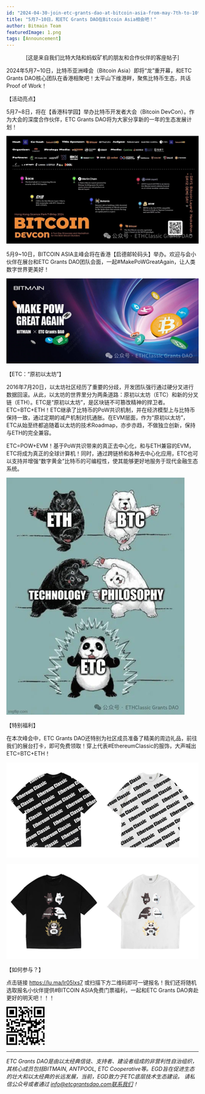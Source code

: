 ```yaml
---
id: "2024-04-30-join-etc-grants-dao-at-bitcoin-asia-from-may-7th-to-10th-cn"
title: "5月7~10日，和ETC Grants DAO在Bitcoin Asia相会吧！"
author: Bitmain Team
featuredImage: 1.png
tags: [Announcement]
---
```


<p style="text-align: center;">[这是来自我们比特大陆和蚂蚁矿机的朋友和合作伙伴的客座帖子]
</p>

2024年5月7~10日，比特币亚洲峰会（Bitcoin Asia）即将“龙”重开幕，和ETC Grants DAO核心团队在香港相聚吧！太平山下维港畔，聚焦比特币生态，共话Proof of Work！

【活动亮点】

5月7~8日，将在【香港科学园】举办比特币开发者大会（Bitcoin DevCon）。作为大会的深度合作伙伴，ETC Grants DAO将为大家分享新的一年的生态发展计划！

![](./1.png)

5月9~10日，BITCOIN ASIA主峰会将在香港【启德邮轮码头】举办。欢迎与会小伙伴在展台和ETC Grants DAO团队会面，一起#MakePoWGreatAgain，让人类数字世界更美好！

![](./2.png)

【ETC：“原初以太坊”】

2016年7月20日，以太坊社区经历了重要的分歧，开发团队强行通过硬分叉进行数据回滚。从此，以太坊的世界里分为两条道路：原初以太坊（ETC）和新的分叉链（ETH）。ETC是“原初以太坊”，是区块链不可篡改精神的捍卫者。
ETC=BTC+ETH！ETC继承了比特币的PoW共识机制，并在经济模型上与比特币保持一致，通过定期的减产机制对抗通胀。在EVM层面，作为“原初以太坊”，ETC从始至终都追随着以太坊的技术Roadmap，亦步亦趋，不做独立创新，保持与ETH的完全兼容。

ETC=POW+EVM！基于PoW共识带来的真正去中心化，和与ETH兼容的EVM，ETC将成为真正的全球计算机！同时，通过跨链桥和各种去中心化应用，ETC也可以支持并增强“数字黄金”比特币的可编程性，使其能够更好地服务于现代金融生态系统。

![](./3.png)

【特别福利】

在本次峰会中，ETC Grants DAO还特别为社区成员准备了精美的周边礼品，前往我们的展台打卡，即可免费领取！穿上代表#EthereumClassic的服饰，大声喊出ETC=BTC+ETH！

![](./4.png)

![](./5.png)

【如何参与？】

点击链接 https://lu.ma/lr05lxs7 或扫描下方二维码即可一键报名！我们还将随机选取报名小伙伴提供#BITCOIN ASIA免费门票福利，一起和ETC Grants DAO奔赴更好的明天吧！！！

![](./6.png)

---

*ETC Grants DAO是由以太经典信徒、支持者、建设者组成的非营利性自治组织，其核心成员包括BITMAIN, ANTPOOL, ETC Cooperative等。EGD旨在促进生态的壮大和以太经典的长远发展，当前，EGD致力于ETC底层技术生态建设。
请私信公众号或者通过 info@etcgrantsdao.com联系我们！*
